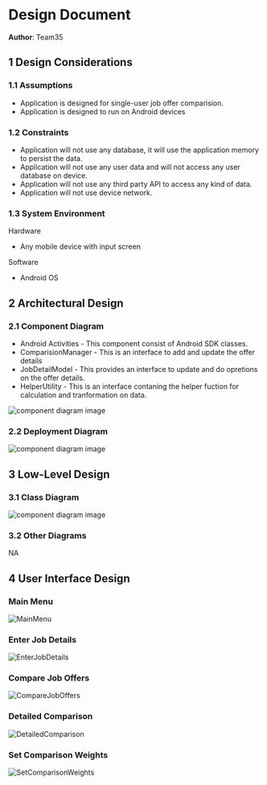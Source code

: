 # Design Document

**Author**: Team35

## 1 Design Considerations

### 1.1 Assumptions

- Application is designed for single-user job offer comparision.
- Application is designed to run on Android devices

### 1.2 Constraints

- Application will not use any database, it will use the application memory to persist the data.
- Application will not use any user data and will not access any user database on device.
- Application will not use any third party API to access any kind of data.
- Application will not use device network.

### 1.3 System Environment

Hardware
* Any mobile device with input screen

Software
* Android OS

## 2 Architectural Design

### 2.1 Component Diagram
- Android Activities - This component consist of Android SDK classes.
- ComparisionManager - This is an interface to add and update the offer details
- JobDetailModel     - This provides an interface to update and do opretions on the offer details.
- HelperUtility - This is an interface contaning the helper fuction for calculation and tranformation on data.

![component diagram image](./pictures/ComponentDiagram.png)

### 2.2 Deployment Diagram

![component diagram image](./pictures/DeploymentDiagram.png)

## 3 Low-Level Design

### 3.1 Class Diagram

![component diagram image](./pictures/ClassDiagram.png)


### 3.2 Other Diagrams

NA

## 4 User Interface Design

### Main Menu

![MainMenu](./pictures/MainMenu.png "Main Menu")

### Enter Job Details

![EnterJobDetails](./pictures/EnterJobDetails.png "EnterJobDetails Menu")

### Compare Job Offers

![CompareJobOffers](./pictures/CompareJobOffers.png "CompareJobOffers Menu")

### Detailed Comparison

![DetailedComparison](./pictures/DetailedComparison.png "DetailedComparison Menu")

### Set Comparison Weights

![SetComparisonWeights](./pictures/SetComparisonWeights.png "SetComparisonWeights Menu")

<!--stackedit_data:
eyJoaXN0b3J5IjpbMTYyODQ5NTM1MF19
-->
